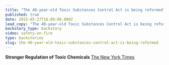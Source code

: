 ```yaml
---
title: "The 40-year-old Toxic Substances Control Act is being reformed"
published: true
date: 2015-05-27T16:09:00.000Z
lead_copy: "The 40-year-old Toxic Substances Control Act is being reformed, but will it have teeth? The story of TRIS shows how hard it is to regulate chemicals."
backstory_type: backstory
video: safety-on-fire
type: backstories
slug: the-40-year-old-toxic-substances-control-act-is-being-reformed
---
```


**Stronger Regulation of Toxic Chemicals**
[The New York Times](http://www.nytimes.com/2015/05/25/opinion/stronger-regulation-of-toxic-chemicals.html?mabReward=A4&action=click&pgtype=Homepage&region=CColumn&module=Recommendation&src=rechp&WT.nav=RecEngine&_r=0)

